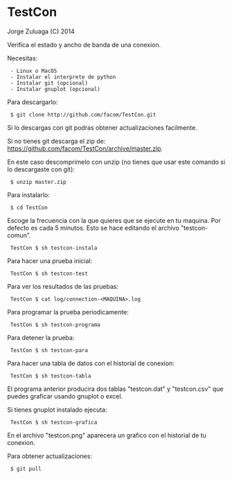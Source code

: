 TestCon
=======
Jorge Zuluaga (C) 2014

Verifica el estado y ancho de banda de una conexion.

Necesitas:

     - Linux o MacOS
     - Instalar el interprete de python
     - Instalar git (opcional)
     - Instalar gnuplot (opcional)

Para descargarlo:

     $ git clone http://github.com/facom/TestCon.git

Si lo descargas con git podras obtener actualizaciones facilmente.

Si no tienes git descarga el zip de:
https://github.com/facom/TestCon/archive/master.zip.

En este caso descomprimelo con unzip (no tienes que usar este comando
si lo descargaste con git):

     $ unzip master.zip      

Para instalarlo: 

     $ cd TestCon

Escoge la frecuencia con la que quieres que se ejecute en tu maquina.
Por defecto es cada 5 minutos.  Esto se hace editando el archivo
"testcon-comun".

     TestCon $ sh testcon-instala

Para hacer una prueba inicial:
     
     TestCon $ sh testcon-test

Para ver los resultados de las pruebas:

     TestCon $ cat log/connection-<MAQUINA>.log

Para programar la prueba periodicamente:

     TestCon $ sh testcon-programa

Para detener la prueba:

     TestCon $ sh testcon-para

Para hacer una tabla de datos con el historial de conexion:

     TestCon $ sh testcon-tabla

El programa anterior producira dos tablas "testcon.dat" y
"testcon.csv" que puedes graficar usando gnuplot o excel.

Si tienes gnuplot instalado ejecuta:

     TestCon $ sh testcon-grafica

En el archivo "testcon.png" aparecera un grafico con el historial de
tu conexion.

Para obtener actualizaciones:

     $ git pull

 
